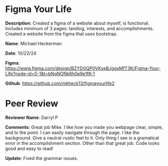 # Figma Your Life

**Description**: Created a figma of a website about myself, is functional. Includes minimum of 3 pages: landing, interests, and accomplishments. Created a website from the figma that uses bootstrap.


**Name**: Michael Heckerman

**Date**: 10/22/24

**Figma**: https://www.figma.com/design/BZYDGQP0VKseBJggsMfT3K/Figma-Your-Life?node-id=0-1&t=bNgNONk6h0e9e1fK-1


**Github**: https://github.com/mkheck13/figmayourlife2

# Peer Review

**Reviewer Name**: Darryl P 

**Comments**: Great job Mike. I like how you made you webpage clear, simple, and to the point. I can easily navigate through the page. I like the background. Give a nautral-rustic feel to it. Only thing I see is a gramatical error in the accomplishment section. Other than that great job. Code looks good and easy to read!

**Update**: Fixed the grammar issues.